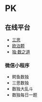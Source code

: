 # PK

## 在线平台

- [三思](https://www.12634.com/pk)
- [欧泊颗](https://p.oubk.com/pk)
- [独·数之道](http://www.sudokufans.org.cn/pk/index.php)

### 微信小程序

- 鳄鱼数独
- 三思数独
- 数独大乱斗
- 数独每日一题
